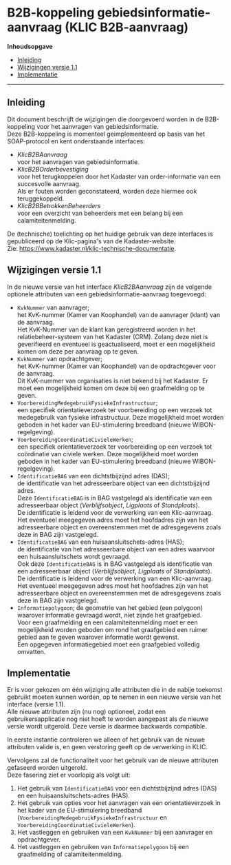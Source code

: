 ﻿# B2B-koppeling gebiedsinformatie-aanvraag (KLIC B2B-aanvraag)

**Inhoudsopgave**

- [Inleiding](#inleiding)
- [Wijzigingen versie 1.1](#wijzigingen-versie-11)
- [Implementatie](#implementatie)

---------------------------------------------------------
## Inleiding

Dit document beschrijft de wijzigingen die doorgevoerd worden in de B2B-koppeling voor het aanvragen van gebiedsinformatie.  \
Deze B2B-koppeling is momenteel geimplementeerd op basis van het SOAP-protocol en kent onderstaande interfaces:
- _KlicB2BAanvraag_  \
voor het aanvragen van gebiedsinformatie.
- _KlicB2BOrderbevestiging_  \
voor het terugkoppelen door het Kadaster van order-informatie van een succesvolle aanvraag.  \
Als er fouten worden geconstateerd, worden deze hiermee ook teruggekoppeld.
- _KlicB2BBetrokkenBeheerders_  \
voor een overzicht van beheerders met een belang bij een calamiteitenmelding.

De (technische) toelichting op het huidige gebruik van deze interfaces is gepubliceerd op de Klic-pagina's van de Kadaster-website.  \
Zie: https://www.kadaster.nl/klic-technische-documentatie.


## Wijzigingen versie 1.1

In de nieuwe versie van het interface _KlicB2BAanvraag_ zijn de volgende optionele attributen van een gebiedsinformatie-aanvraag toegevoegd:

- `KvkNummer` van aanvrager;  \
het KvK-nummer (Kamer van Koophandel) van de aanvrager (klant) van de aanvraag.  \
Het KvK-Nummer van de klant kan geregistreerd worden in het relatiebeheer-systeem van het Kadaster (CRM). Zolang deze niet is geverifieerd en eventueel is geactualiseerd, moet er een mogelijkheid komen om deze per aanvraag op te geven.
- `KvkNummer` van opdrachtgever;  \
het KvK-nummer (Kamer van Koophandel) van de opdrachtgever voor de aanvraag.  \
Dit KvK-nummer van organisaties is niet bekend bij het Kadaster. Er moet een mogelijkheid komen om deze bij een graafmelding op te geven.
- `VoorbereidingMedegebruikFysiekeInfrastructuur`;  \
een specifiek orientatieverzoek ter voorbereiding op een verzoek tot medegebruik van fysieke infrastructuur. Deze mogelijkheid moet worden geboden in het kader van EU-stimulering breedband (nieuwe WIBON-regelgeving).
- `VoorbereidingCoordinatieCivieleWerken`;  \
een specifiek orientatieverzoek ter voorbereiding op een verzoek tot coördinatie van civiele werken. Deze mogelijkheid moet worden geboden in het kader van EU-stimulering breedband (nieuwe WIBON-regelgeving).
- `IdentificatieBAG` van een dichtstbijzijnd adres (DAS);  \
de identificatie van het adresseerbare object van een dichtstbijzijnd adres.  \
Deze `IdentificatieBAG` is in BAG vastgelegd als identificatie van een adresseerbaar object (_Verblijfsobject_, _Ligplaats_ of _Standplaats_).  \
De identificatie is leidend voor de verwerking van een Klic-aanvraag. Het eventueel meegegeven adres moet het hoofdadres zijn van het adresseerbare object en overeenstemmen met de adresgegevens zoals deze in BAG zijn vastgelegd.
- `IdentificatieBAG` van een huisaansluitschets-adres (HAS);  \
de identificatie van het adresseerbare object van een adres waarvoor een huisaansluitschets wordt gevraagd.  \
Ook deze `IdentificatieBAG` is in BAG vastgelegd als identificatie van een adresseerbaar object (_Verblijfsobject_, _Ligplaats_ of _Standplaats_).  \
De identificatie is leidend voor de verwerking van een Klic-aanvraag. Het eventueel meegegeven adres moet het hoofdadres zijn van het adresseerbare object en overeenstemmen met de adresgegevens zoals deze in BAG zijn vastgelegd.
- `Informatiepolygoon`;
de geometrie van het gebied (een polygoon) waarover informatie gevraagd wordt, niet zijnde het graafgebied.  \
Voor een graafmelding en een calamiteitenmelding moet er een mogelijkheid worden geboden om rond het graafgebied een ruimer gebied aan te geven waarover informatie wordt gewenst.  \
Een opgegeven informatiegebied moet een graafgebied volledig omvatten.

## Implementatie

Er is voor gekozen om één wijziging alle attributen die in de nabije toekomst gebruikt moeten kunnen worden, op te nemen in een nieuwe versie van het interface (versie 1.1).  \
Alle nieuwe attributen zijn (nu nog) optioneel, zodat een gebruikersapplicatie nog niet hoeft te worden aangepast als de nieuwe versie wordt uitgerold. Deze versie is daarmee backwards compatible.

In eerste instantie controleren we alleen of het gebruik van de nieuwe attributen valide is, en geen verstoring geeft op de verwerking in KLIC.

Vervolgens zal de functionaliteit voor het gebruik van de nieuwe attributen gefaseerd worden uitgerold.  \
Deze fasering ziet er voorlopig als volgt uit:

1. Het gebruik van `IdentificatieBAG` voor een dichtstbijzijnd adres (DAS) en een huisaansluitschets-adres (HAS).
2. Het gebruik van opties voor het aanvragen van een orientatieverzoek in het kader van de EU-stimulering breedband (`VoorbereidingMedegebruikFysiekeInfrastructuur` en `VoorbereidingCoordinatieCivieleWerken`).
3. Het vastleggen en gebruiken van een `KvkNummer` bij een aanvrager en opdrachtgever.
4. Het vastleggen en gebruiken van `Informatiepolygoon` bij een graafmelding of calamiteitenmelding.


